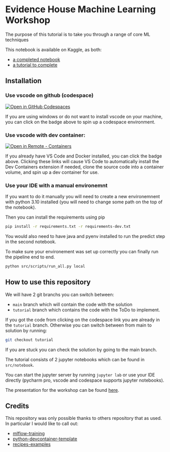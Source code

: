 # Evidence House Machine Learning Workshop

The purpose of this tutorial is to take you through a range of core ML techniques

This notebook is available on Kaggle, as both:
- [a completed notebook](https://www.kaggle.com/code/crimsoneer/eh-python-ml-tutorial-complete)
- [a tutorial to complete](https://www.kaggle.com/crimsoneer/eh-python-ml-tutorial)

## Installation

### Use vscode on github (codespace)

[![Open in GitHub Codespaces](https://github.com/codespaces/badge.svg)](https://codespaces.new/AndreasVarotsis/python-ml-workshop/tree/tutorial?quickstart=1)

If you are using windows or do not want to install vscode on your machine, you can click on the badge above to spin up a codespace environment. 


### Use vscode with dev container: 
[
    ![Open in Remote - Containers](
        https://img.shields.io/static/v1?label=Remote%20-%20Containers&message=Open&color=blue&logo=visualstudiocode
    )
](
    https://vscode.dev/redirect?url=vscode://ms-vscode-remote.remote-containers/cloneInVolume?url=https://github.com/theopinard/mlflow-training/
)

If you already have VS Code and Docker installed, you can click the badge above. Clicking these links will cause VS Code to automatically install the Dev Containers extension if needed, clone the source code into a container volume, and spin up a dev container for use.

### Use your IDE with a manual environemnt

If you want to do it manually you will need to create a new environemnent with python 3.10 installed (you will need to change some path on the top of the notebook).

Then you can install the requirements using pip

```bash
pip install -r requirements.txt -r requirements-dev.txt
```

You would also need to have java and pyenv installed to run the predict step in the second notebook.

To make sure your environement was set up correctly you can finally run the pipeline end to end.

```bash
python src/scripts/run_all.py local
```

## How to use this repository

We will have 2 git branchs you can switch between:
* `main` branch which will contain the code with the solution
* `tutorial` branch which contains the code with the ToDo to implement.

If you got the code from clicking on the codespace link you are already in the `tutorial` branch. Otherwise you can switch between from main to solution by running:
```bash
git checkout tutorial
```

If you are stuck you can check the solution by going to the main branch. 

The tutorial consists of 2 jupyter notebooks which can be found in `src/notebook`. 

You can start the jupyter server by running `jupyter lab` or use your IDE directly (pycharm pro, vscode and codespace supports jupyter notebooks).

The presentation for the workshop can be found [here](https://docs.google.com/presentation/d/1EbprRo1zkZazqYy5o7cddSlozUBO2mpnKqF8x0c0EXA/edit?usp=sharing).

## Credits

This repository was only possible thanks to others repository that as used. In particular I would like to call out:
* [mlflow-training](https://github.com/theopinard/mlflow-training)
* [python-devcontainer-template](https://github.com/godatadriven/python-devcontainer-template)
* [recipes-examples](https://github.com/mlflow/recipes-examples)